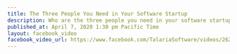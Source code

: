 ```yaml
---
title: The Three People You Need in Your Software Startup
description: Who are the three people you need in your software startup, how can you identify them, and what will happen if you don't have them.
published_at: April 7, 2020 1:30 pm Pacific Time
layout: facebook_video
facebook_video_url: https://www.facebook.com/TalariaSoftware/videos/2621203021497860/
---
```

